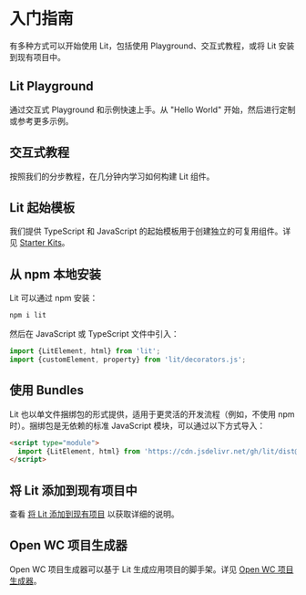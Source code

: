 # 入门指南

有多种方式可以开始使用 Lit，包括使用 Playground、交互式教程，或将 Lit 安装到现有项目中。

## Lit Playground
通过交互式 Playground 和示例快速上手。从 "Hello World" 开始，然后进行定制或参考更多示例。

## 交互式教程
按照我们的分步教程，在几分钟内学习如何构建 Lit 组件。

## Lit 起始模板
我们提供 TypeScript 和 JavaScript 的起始模板用于创建独立的可复用组件。详见 [Starter Kits](https://lit.dev/docs/tools/starter-kits/)。

## 从 npm 本地安装
Lit 可以通过 npm 安装：

```bash
npm i lit
```

然后在 JavaScript 或 TypeScript 文件中引入：

```js
import {LitElement, html} from 'lit';
import {customElement, property} from 'lit/decorators.js';
```

## 使用 Bundles
Lit 也以单文件捆绑包的形式提供，适用于更灵活的开发流程（例如，不使用 npm 时）。捆绑包是无依赖的标准 JavaScript 模块，可以通过以下方式导入：

```html
<script type="module">
  import {LitElement, html} from 'https://cdn.jsdelivr.net/gh/lit/dist@3/core/lit-core.min.js';
</script>
```

## 将 Lit 添加到现有项目中
查看 [将 Lit 添加到现有项目](https://lit.dev/docs/tools/add-to-project/) 以获取详细的说明。

## Open WC 项目生成器
Open WC 项目生成器可以基于 Lit 生成应用项目的脚手架。详见 [Open WC 项目生成器](https://open-wc.org/docs/development/generator/)。